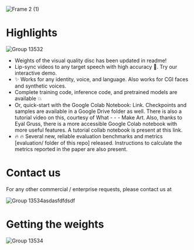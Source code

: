 ![Frame 2 (1)](https://github.com/user-attachments/assets/1c4987cc-822f-41a1-8aa0-c3bd29d5666b)



# Highlights
![Group 13532](https://github.com/user-attachments/assets/37045ddf-ff2b-4e31-9e2a-113cc56f66f6)

- Weights of the visual quality disc has been updated in readme!
- Lip-sync videos to any target speech with high accuracy 💯. Try our interactive demo.
- ✨ Works for any identity, voice, and language. Also works for CGI faces and synthetic voices.
- Complete training code, inference code, and pretrained models are available 💥
- Or, quick-start with the Google Colab Notebook: Link. Checkpoints and samples are available in a Google Drive folder as well. There is also a tutorial video on this, courtesy of What - - - Make Art. Also, thanks to Eyal Gruss, there is a more accessible Google Colab notebook with more useful features. A tutorial collab notebook is present at this link.
- 🔥 🔥 Several new, reliable evaluation benchmarks and metrics [evaluation/ folder of this repo] released. Instructions to calculate the metrics reported in the paper are also present.





# Contact us
For any other commercial / enterprise requests, please contact us at

![Group 13534asdasfdfdsdf](https://github.com/user-attachments/assets/893eb6f4-c177-4045-a19c-ea4922613c9e)






# Getting the weights
![Group 13534](https://github.com/user-attachments/assets/977ba358-c716-4576-87d1-738b37eba9e6)
